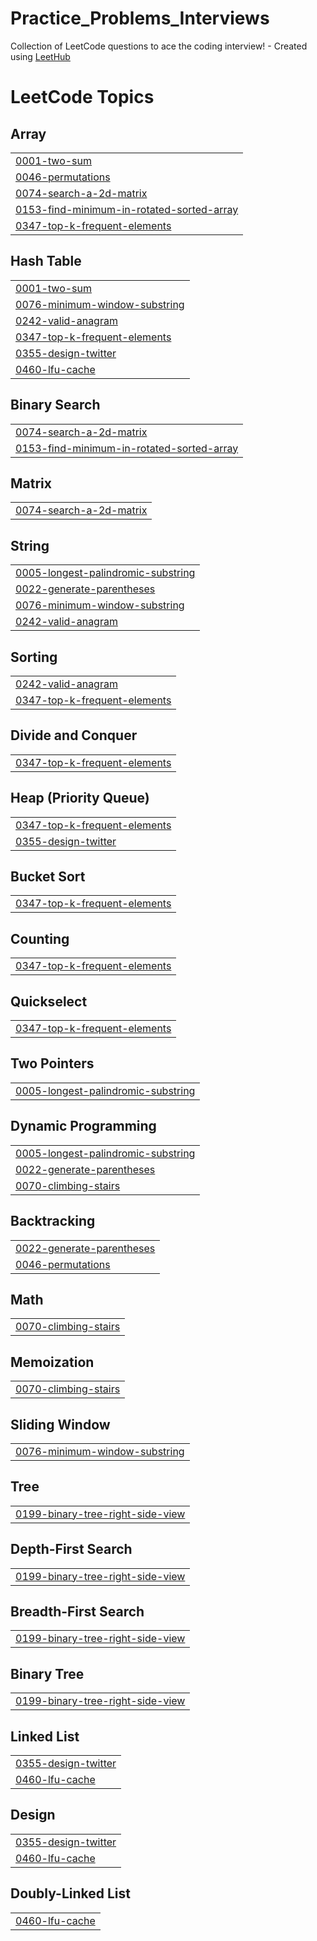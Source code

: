 # Practice_Problems_Interviews
Collection of LeetCode questions to ace the coding interview! - Created using [LeetHub](https://github.com/QasimWani/LeetHub)

<!---LeetCode Topics Start-->
# LeetCode Topics
## Array
|  |
| ------- |
| [0001-two-sum](https://github.com/obieda01/Practice_Problems_Interviews/tree/master/0001-two-sum) |
| [0046-permutations](https://github.com/obieda01/Practice_Problems_Interviews/tree/master/0046-permutations) |
| [0074-search-a-2d-matrix](https://github.com/obieda01/Practice_Problems_Interviews/tree/master/0074-search-a-2d-matrix) |
| [0153-find-minimum-in-rotated-sorted-array](https://github.com/obieda01/Practice_Problems_Interviews/tree/master/0153-find-minimum-in-rotated-sorted-array) |
| [0347-top-k-frequent-elements](https://github.com/obieda01/Practice_Problems_Interviews/tree/master/0347-top-k-frequent-elements) |
## Hash Table
|  |
| ------- |
| [0001-two-sum](https://github.com/obieda01/Practice_Problems_Interviews/tree/master/0001-two-sum) |
| [0076-minimum-window-substring](https://github.com/obieda01/Practice_Problems_Interviews/tree/master/0076-minimum-window-substring) |
| [0242-valid-anagram](https://github.com/obieda01/Practice_Problems_Interviews/tree/master/0242-valid-anagram) |
| [0347-top-k-frequent-elements](https://github.com/obieda01/Practice_Problems_Interviews/tree/master/0347-top-k-frequent-elements) |
| [0355-design-twitter](https://github.com/obieda01/Practice_Problems_Interviews/tree/master/0355-design-twitter) |
| [0460-lfu-cache](https://github.com/obieda01/Practice_Problems_Interviews/tree/master/0460-lfu-cache) |
## Binary Search
|  |
| ------- |
| [0074-search-a-2d-matrix](https://github.com/obieda01/Practice_Problems_Interviews/tree/master/0074-search-a-2d-matrix) |
| [0153-find-minimum-in-rotated-sorted-array](https://github.com/obieda01/Practice_Problems_Interviews/tree/master/0153-find-minimum-in-rotated-sorted-array) |
## Matrix
|  |
| ------- |
| [0074-search-a-2d-matrix](https://github.com/obieda01/Practice_Problems_Interviews/tree/master/0074-search-a-2d-matrix) |
## String
|  |
| ------- |
| [0005-longest-palindromic-substring](https://github.com/obieda01/Practice_Problems_Interviews/tree/master/0005-longest-palindromic-substring) |
| [0022-generate-parentheses](https://github.com/obieda01/Practice_Problems_Interviews/tree/master/0022-generate-parentheses) |
| [0076-minimum-window-substring](https://github.com/obieda01/Practice_Problems_Interviews/tree/master/0076-minimum-window-substring) |
| [0242-valid-anagram](https://github.com/obieda01/Practice_Problems_Interviews/tree/master/0242-valid-anagram) |
## Sorting
|  |
| ------- |
| [0242-valid-anagram](https://github.com/obieda01/Practice_Problems_Interviews/tree/master/0242-valid-anagram) |
| [0347-top-k-frequent-elements](https://github.com/obieda01/Practice_Problems_Interviews/tree/master/0347-top-k-frequent-elements) |
## Divide and Conquer
|  |
| ------- |
| [0347-top-k-frequent-elements](https://github.com/obieda01/Practice_Problems_Interviews/tree/master/0347-top-k-frequent-elements) |
## Heap (Priority Queue)
|  |
| ------- |
| [0347-top-k-frequent-elements](https://github.com/obieda01/Practice_Problems_Interviews/tree/master/0347-top-k-frequent-elements) |
| [0355-design-twitter](https://github.com/obieda01/Practice_Problems_Interviews/tree/master/0355-design-twitter) |
## Bucket Sort
|  |
| ------- |
| [0347-top-k-frequent-elements](https://github.com/obieda01/Practice_Problems_Interviews/tree/master/0347-top-k-frequent-elements) |
## Counting
|  |
| ------- |
| [0347-top-k-frequent-elements](https://github.com/obieda01/Practice_Problems_Interviews/tree/master/0347-top-k-frequent-elements) |
## Quickselect
|  |
| ------- |
| [0347-top-k-frequent-elements](https://github.com/obieda01/Practice_Problems_Interviews/tree/master/0347-top-k-frequent-elements) |
## Two Pointers
|  |
| ------- |
| [0005-longest-palindromic-substring](https://github.com/obieda01/Practice_Problems_Interviews/tree/master/0005-longest-palindromic-substring) |
## Dynamic Programming
|  |
| ------- |
| [0005-longest-palindromic-substring](https://github.com/obieda01/Practice_Problems_Interviews/tree/master/0005-longest-palindromic-substring) |
| [0022-generate-parentheses](https://github.com/obieda01/Practice_Problems_Interviews/tree/master/0022-generate-parentheses) |
| [0070-climbing-stairs](https://github.com/obieda01/Practice_Problems_Interviews/tree/master/0070-climbing-stairs) |
## Backtracking
|  |
| ------- |
| [0022-generate-parentheses](https://github.com/obieda01/Practice_Problems_Interviews/tree/master/0022-generate-parentheses) |
| [0046-permutations](https://github.com/obieda01/Practice_Problems_Interviews/tree/master/0046-permutations) |
## Math
|  |
| ------- |
| [0070-climbing-stairs](https://github.com/obieda01/Practice_Problems_Interviews/tree/master/0070-climbing-stairs) |
## Memoization
|  |
| ------- |
| [0070-climbing-stairs](https://github.com/obieda01/Practice_Problems_Interviews/tree/master/0070-climbing-stairs) |
## Sliding Window
|  |
| ------- |
| [0076-minimum-window-substring](https://github.com/obieda01/Practice_Problems_Interviews/tree/master/0076-minimum-window-substring) |
## Tree
|  |
| ------- |
| [0199-binary-tree-right-side-view](https://github.com/obieda01/Practice_Problems_Interviews/tree/master/0199-binary-tree-right-side-view) |
## Depth-First Search
|  |
| ------- |
| [0199-binary-tree-right-side-view](https://github.com/obieda01/Practice_Problems_Interviews/tree/master/0199-binary-tree-right-side-view) |
## Breadth-First Search
|  |
| ------- |
| [0199-binary-tree-right-side-view](https://github.com/obieda01/Practice_Problems_Interviews/tree/master/0199-binary-tree-right-side-view) |
## Binary Tree
|  |
| ------- |
| [0199-binary-tree-right-side-view](https://github.com/obieda01/Practice_Problems_Interviews/tree/master/0199-binary-tree-right-side-view) |
## Linked List
|  |
| ------- |
| [0355-design-twitter](https://github.com/obieda01/Practice_Problems_Interviews/tree/master/0355-design-twitter) |
| [0460-lfu-cache](https://github.com/obieda01/Practice_Problems_Interviews/tree/master/0460-lfu-cache) |
## Design
|  |
| ------- |
| [0355-design-twitter](https://github.com/obieda01/Practice_Problems_Interviews/tree/master/0355-design-twitter) |
| [0460-lfu-cache](https://github.com/obieda01/Practice_Problems_Interviews/tree/master/0460-lfu-cache) |
## Doubly-Linked List
|  |
| ------- |
| [0460-lfu-cache](https://github.com/obieda01/Practice_Problems_Interviews/tree/master/0460-lfu-cache) |
<!---LeetCode Topics End-->